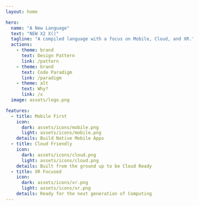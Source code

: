 ```yaml
---
layout: home

hero:
  name: "A New Language"
  text: "NEW X2 X()"
  tagline: "A compiled language with a focus on Mobile, Cloud, and XR."
  actions:
    - theme: brand
      text: Design Pattern
      link: /pattern
    - theme: brand
      text: Code Paradigm
      link: /paradigm
    - theme: alt
      text: Why?
      link: /x
  image: assets/logo.png

features:
  - title: Mobile First
    icon: 
      dark: assets/icons/mobile.png
      light: assets/icons/mobile.png
    details: Build Native Mobile Apps
  - title: Cloud Friendly
    icon: 
      dark: assets/icons/cloud.png
      light: assets/icons/cloud.png
    details: Built from the ground up to be Cloud Ready
  - title: XR Focused
    icon: 
      dark: assets/icons/xr.png
      light: assets/icons/xr.png
    details: Ready for the next generation of Computing
---
```


